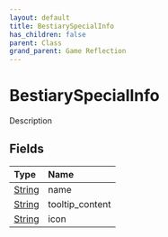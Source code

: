 ```yaml
---
layout: default
title: BestiarySpecialInfo
has_children: false
parent: Class
grand_parent: Game Reflection
---
```

# BestiarySpecialInfo
Description 

## Fields

| Type | Name |
|:----------|:--------------|
| [String](/riftbreaker-wiki/docs/game-reflection/components/string/) | name |
| [String](/riftbreaker-wiki/docs/game-reflection/components/string/) | tooltip_content |
| [String](/riftbreaker-wiki/docs/game-reflection/components/string/) | icon |

